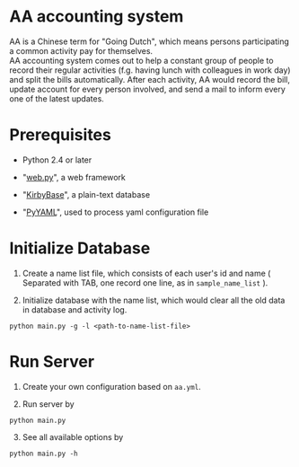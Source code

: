 # AA accounting system

AA is a Chinese term for "Going Dutch", which means persons participating a common activity pay for themselves.   
AA accounting system comes out to help a constant group of people to record their regular activities (f.g. having lunch with colleagues in work day) and split the bills automatically. After each activity, AA would record the bill, update account for every person involved, and send a mail to inform every one of the latest updates.

# Prerequisites

- Python 2.4 or later

- "[web.py](http://webpy.org/)", a web framework

- "[KirbyBase](http://www.netpromi.com/kirbybase_python.html)", a plain-text database

- "[PyYAML](http://pyyaml.org/)", used to process yaml configuration file

# Initialize Database

1. Create a name list file, which consists of each user's id and name ( Separated with TAB, one record one line, as in `sample_name_list` ).

2. Initialize database with the name list, which would clear all the old data in database and activity log.   
```
python main.py -g -l <path-to-name-list-file>
```

# Run Server

1. Create your own configuration based on `aa.yml`.

2. Run server by  
```
python main.py
```

3. See all available options by  
```
python main.py -h
```
